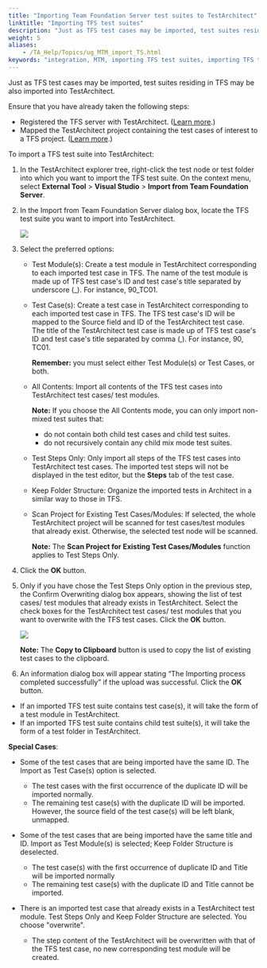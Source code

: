 ```yaml
--- 
title: "Importing Team Foundation Server test suites to TestArchitect"
linktitle: "Importing TFS test suites"
description: "Just as TFS test cases may be imported, test suites residing in TFS may be also imported into TestArchitect."
weight: 5
aliases: 
    - /TA_Help/Topics/ug_MTM_import_TS.html
keywords: "integration, MTM, importing TFS test suites, importing TFS test suites, Microsoft Test Manager, importing TFS test suites"
---
```


Just as TFS test cases may be imported, test suites residing in TFS may be also imported into TestArchitect.

Ensure that you have already taken the following steps:

-   Registered the TFS server with TestArchitect. \([Learn more](/TA_Help/Topics/Integration_MTM_connecting_TFS.html).\)
-   Mapped the TestArchitect project containing the test cases of interest to a TFS project. \([Learn more](/TA_Help/Topics/Integration_MTM_map_proj.html).\)

To import a TFS test suite into TestArchitect:

1.  In the TestArchitect explorer tree, right-click the test node or test folder into which you want to import the TFS test suite. On the context menu, select **External Tool** \> **Visual Studio** \> **Import from Team Foundation Server**.

2.  In the Import from Team Foundation Server dialog box, locate the TFS test suite you want to import into TestArchitect.

    ![](/images/TA_Help/Images/TFS_import_TS.png)

3.  Select the preferred options:

    -   Test Module\(s\): Create a test module in TestArchitect corresponding to each imported test case in TFS. The name of the test module is made up of TFS test case's ID and test case's title separated by underscore \(\_\). For instance, 90\_TC01.
    -   Test Case\(s\): Create a test case in TestArchitect corresponding to each imported test case in TFS. The TFS test case's ID will be mapped to the Source field and ID of the TestArchitect test case. The title of the TestArchitect test case is made up of TFS test case's ID and test case's title separated by comma \(,\). For instance, 90, TC01.

        **Remember:** you must select either Test Module\(s\) or Test Cases, or both.

    -   All Contents: Import all contents of the TFS test cases into TestArchitect test cases/ test modules.

        **Note:** If you choose the All Contents mode, you can only import non-mixed test suites that:

        -   do not contain both child test cases and child test suites.
        -   do not recursively contain any child mix mode test suites.
    -   Test Steps Only: Only import all steps of the TFS test cases into TestArchitect test cases. The imported test steps will not be displayed in the test editor, but the **Steps** tab of the test case.
    -   Keep Folder Structure: Organize the imported tests in Architect in a similar way to those in TFS.
    -   Scan Project for Existing Test Cases/Modules: If selected, the whole TestArchitect project will be scanned for test cases/test modules that already exist. Otherwise, the selected test node will be scanned.

        **Note:** The **Scan Project for Existing Test Cases/Modules** function applies to Test Steps Only.

4.  Click the **OK** button.

5.  Only if you have chose the Test Steps Only option in the previous step, the Confirm Overwriting dialog box appears, showing the list of test cases/ test modules that already exists in TestArchitect. Select the check boxes for the TestArchitect test cases/ test modules that you want to overwrite with the TFS test cases. Click the **OK** button.

    ![](/images/TA_Help/Images/TFS_import_overwrite_dlg.png)

    **Note:** The **Copy to Clipboard** button is used to copy the list of existing test cases to the clipboard.

6.  An information dialog box will appear stating “The Importing process completed successfully” if the upload was successful. Click the **OK** button.


-   If an imported TFS test suite contains test case\(s\), it will take the form of a test module in TestArchitect.
-   If an imported TFS test suite contains child test suite\(s\), it will take the form of a test folder in TestArchitect.

**Special Cases**:

-   Some of the test cases that are being imported have the same ID. The Import as Test Case\(s\) option is selected.
    -   The test cases with the first occurrence of the duplicate ID will be imported normally.
    -   The remaining test case\(s\) with the duplicate ID will be imported. However, the source field of the test case\(s\) will be left blank, unmapped.
-   Some of the test cases that are being imported have the same title and ID. Import as Test Module\(s\) is selected; Keep Folder Structure is deselected.
    -   The test case\(s\) with the first occurrence of duplicate ID and Title will be imported normally
    -   The remaining test case\(s\) with the duplicate ID and Title cannot be imported.

-   There is an imported test case that already exists in a TestArchitect test module. Test Steps Only and Keep Folder Structure are selected. You choose "overwrite".
    -   The step content of the TestArchitect will be overwritten with that of the TFS test case, no new corresponding test module will be created.




